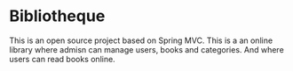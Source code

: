 # Bibliotheque
This is an open source project based on Spring MVC. 
This is a an online library where admisn can manage users, books and categories.
And where users can read books online.
